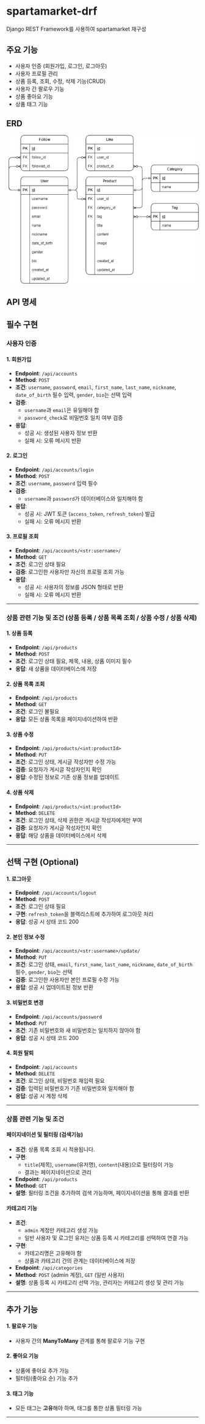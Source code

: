 # spartamarket-drf
Django REST Framework를 사용하여 spartamarket 재구성

## 주요 기능
- 사용자 인증 (회원가입, 로그인, 로그아웃)
- 사용자 프로필 관리
- 상품 등록, 조회, 수정, 삭제 기능(CRUD)
- 사용자 간 팔로우 기능
- 상품 좋아요 기능
- 상품 태그 기능

## ERD
![ERD_spartamarket_DRF](ERD_spartamarket_DRF.png)

## API 명세

## 필수 구현

### 사용자 인증
#### 1. 회원가입
- **Endpoint**: `/api/accounts`
- **Method**: `POST`
- **조건**: `username`, `password`, `email`, `first_name`, `last_name`, `nickname`, `date_of_birth` 필수 입력, `gender`, `bio`는 선택 입력
- **검증**: 
  - `username`과 `email`은 유일해야 함
  - `password_check`로 비밀번호 일치 여부 검증
- **응답**: 
  - 성공 시: 생성된 사용자 정보 반환
  - 실패 시: 오류 메시지 반환

#### 2. 로그인
- **Endpoint**: `/api/accounts/login`
- **Method**: `POST`
- **조건**: `username`, `password` 입력 필수
- **검증**: 
  - `username`과 `password`가 데이터베이스와 일치해야 함
- **응답**: 
  - 성공 시: JWT 토큰 (`access_token`, `refresh_token`) 발급
  - 실패 시: 오류 메시지 반환

#### 3. 프로필 조회
- **Endpoint**: `/api/accounts/<str:username>/`
- **Method**: `GET`
- **조건**: 로그인 상태 필요
- **검증**: 로그인한 사용자만 자신의 프로필 조회 가능
- **응답**: 
  - 성공 시: 사용자의 정보를 JSON 형태로 반환
  - 실패 시: 오류 메시지 반환

---

### **상품 관련 기능 및 조건 (상품 등록 / 상품 목록 조회 / 상품 수정 / 상품 삭제)**

#### 1. 상품 등록
- **Endpoint**: `/api/products`
- **Method**: `POST`
- **조건**: 로그인 상태 필요, 제목, 내용, 상품 이미지 필수
- **응답**: 새 상품을 데이터베이스에 저장

#### 2. 상품 목록 조회
- **Endpoint**: `/api/products`
- **Method**: `GET`
- **조건**: 로그인 불필요
- **응답**: 모든 상품 목록을 페이지네이션하여 반환

#### 3. 상품 수정
- **Endpoint**: `/api/products/<int:productId>`
- **Method**: `PUT`
- **조건**: 로그인 상태, 게시글 작성자만 수정 가능
- **검증**: 요청자가 게시글 작성자인지 확인
- **응답**: 수정된 정보로 기존 상품 정보를 업데이트

#### 4. 상품 삭제
- **Endpoint**: `/api/products/<int:productId>`
- **Method**: `DELETE`
- **조건**: 로그인 상태, 삭제 권한은 게시글 작성자에게만 부여
- **검증**: 요청자가 게시글 작성자인지 확인
- **응답**: 해당 상품을 데이터베이스에서 삭제

---

## 선택 구현 (Optional)

#### 1. 로그아웃
- **Endpoint**: `/api/accounts/logout`
- **Method**: `POST`
- **조건**: 로그인 상태 필요
- **구현**: `refresh_token`을 블랙리스트에 추가하여 로그아웃 처리
- **응답**: 성공 시 상태 코드 200

#### 2. 본인 정보 수정
- **Endpoint**: `/api/accounts/<str:username>/update/`
- **Method**: `PUT`
- **조건**: 로그인 상태, `email`, `first_name`, `last_name`, `nickname`, `date_of_birth` 필수, `gender`, `bio`는 선택
- **검증**: 로그인한 사용자만 본인 프로필 수정 가능
- **응답**: 성공 시 업데이트된 정보 반환

#### 3. 비밀번호 변경
- **Endpoint**: `/api/accounts/password`
- **Method**: `PUT`
- **조건**: 기존 비밀번호와 새 비밀번호는 일치하지 않아야 함
- **응답**: 성공 시 상태 코드 200

#### 4. 회원 탈퇴
- **Endpoint**: `/api/accounts`
- **Method**: `DELETE`
- **조건**: 로그인 상태, 비밀번호 재입력 필요
- **검증**: 입력된 비밀번호가 기존 비밀번호와 일치해야 함
- **응답**: 성공 시 계정 삭제

---

### 상품 관련 기능 및 조건 

#### **페이지네이션 및 필터링 (검색기능)**
- **조건**: 상품 목록 조회 시 적용됩니다.
- **구현**: 
  - `title`(제목), `username`(유저명), `content`(내용)으로 필터링이 가능
  - 결과는 페이지네이션으로 관리
- **Endpoint**: `/api/products`
- **Method**: `GET`
- **설명**: 필터링 조건을 추가하여 검색 가능하며, 페이지네이션을 통해 결과를 반환

#### **카테고리 기능**
- **조건**: 
  - `admin` 계정만 카테고리 생성 가능
  - 일반 사용자 및 로그인 유저는 상품 등록 시 카테고리를 선택하여 연결 가능
- **구현**: 
  - 카테고리명은 고유해야 함
  - 상품과 카테고리 간의 관계는 데이터베이스에 저장
- **Endpoint**: `/api/categories`
- **Method**: `POST` (admin 계정), `GET` (일반 사용자)
- **설명**: 상품 등록 시 카테고리 선택 가능, 관리자는 카테고리 생성 및 관리 가능

---

## 추가 기능

#### 1. 팔로우 기능
- 사용자 간의 **ManyToMany** 관계를 통해 팔로우 기능 구현

#### 2. 좋아요 기능
- 상품에 좋아요 추가 가능
- 필터링(좋아요 순) 기능 추가

#### 3. 태그 기능
- 모든 태그는 **고유**해야 하며, 태그를 통한 상품 필터링 가능

---


